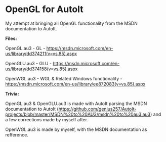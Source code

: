 # OpenGL for AutoIt
My attempt at bringing all OpenGL functionality from the MSDN documentation to AutoIt.

__Files:__

OpenGL.au3 - GL - https://msdn.microsoft.com/en-us/library/dd374211(v=vs.85).aspx

OpenGLU.au3 - GLU - https://msdn.microsoft.com/en-us/library/dd374158(v=vs.85).aspx

OpenWGL.au3 - WGL & Related Windows functionality - https://msdn.microsoft.com/en-us/library/ee872083(v=vs.85).aspx

__Trivia:__

OpenGL.au3 & OpenGLU.au3 is made with AutoIt parsing the MSDN documentation to AutoIt (https://github.com/genius257/AutoIt-projects/blob/master/MSDN%20to%20AU3/msdn%20to%20au3.au3) and a few corrections made by myself after.

OpenWGL.au3 is made by myself, with the MSDN documentation as refference.
